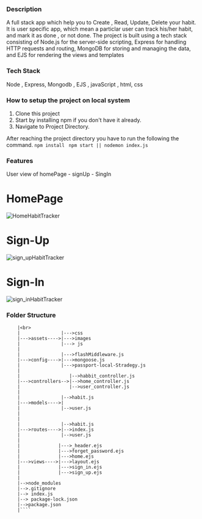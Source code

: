 ### Description

A full stack app which help you to Create , Read, Update, Delete your habit. It is user specific app, which mean a particlar user can track his/her habit, and mark it as
done , or not done. The project is built using a tech stack consisting of Node.js for the server-side scripting, Express for handling HTTP requests and routing, MongoDB 
for storing and managing the data, and EJS for rendering the views and templates


### Tech Stack

Node , Express, Mongodb , EJS , javaScript , html, css

### How to setup the project on local system

  1. Clone this project
  2. Start by installing npm if you don't have it already.
  3. Navigate to Project Directory.

After reaching the project directory you have to run the following the command.
    ` npm install `
    ` npm start || nodemon index.js`


### Features

  User view of homePage - signUp - SingIn
  
  # HomePage
  ![HomeHabitTracker](https://user-images.githubusercontent.com/66240716/230736772-407ade3b-eeb0-4279-a856-ba7c499a15be.png)
  
  # Sign-Up
  ![sign_upHabitTracker](https://user-images.githubusercontent.com/66240716/230736787-66ba8359-495a-4bb2-ada0-fb163c5ebe23.png)

  # Sign-In
  ![sign_inHabitTracker](https://user-images.githubusercontent.com/66240716/230736808-42c46603-ffc3-45a7-9165-7cbcd9632eae.png)


### Folder Structure

```Habit Tracker <br>
    |<br>
    |               |--->css
    |--->assets---->|--->images
    |               |---> js
    |
    |               |--->flashMiddleware.js
    |--->config---->|--->mongoose.js
    |               |--->passport-local-Stradegy.js
    |
    |                  |-->habbit_controller.js
    |--->controllers-->|-->home_controller.js
    |                  |-->user_controller.js
    |
    |               |-->habit.js
    |--->models---->|
    |               |-->user.js
    |
    |              
    |               |-->habit.js
    |--->routes---->|-->index.js
    |               |-->user.js
    |
    |              |--->_header.ejs
    |              |--->forget_password.ejs
    |              |--->home.ejs
    |--->views---->|--->layout.ejs
    |              |--->sign_in.ejs
    |              |--->sign_up.ejs
    |
    |-->node_modules
    |-->.gitignore
    |--> index.js
    |--> package-lock.json
    |-->package.json
    |````
    
